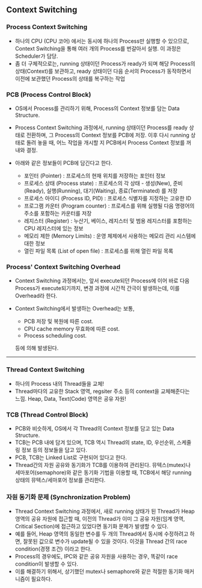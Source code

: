 ## Context Switching

### Process Context Switching

- 하나의 CPU (CPU 코어) 에서는 동시에 하나의 Process만 실행할 수 있으므로, Context Switching을 통해 여러 개의 Process를 번갈아서 실행. 이 과정은 Scheduler가 담당.
- 좀 더 구체적으로는, running 상태이던 Process가 ready가 되며 해당 Process의 상태(Context)를 보관하고, ready 상태이던 다음 순서의 Process가 동작하면서 이전에 보관했던 Process의 상태를 복구하는 작업



### PCB (Process Control Block)

- OS에서 Process를 관리하기 위해, Process의 Context 정보를 담는 Data Structure.
- Process Context Switching 과정에서, running 상태이던 Process를 ready 상태로 전환하며, 그 Process의 Context 정보를 PCB에 저장. 이후 다시 running 상태로 돌려 놓을 때, 어느 작업을 개시할 지 PCB에서 Process Context 정보를 꺼내와 결정.

- 아래와 같은 정보들이 PCB에 담긴다고 한다.
  - 포인터 (Pointer) : 프로세스의 현재 위치를 저장하는 포인터 정보
  - 프로세스 상태 (Process state) : 프로세스의 각 상태 - 생성(New), 준비(Ready), 실행(Running), 대기(Waiting), 종료(Terminated) 를 저장
  - 프로세스 아이디 (Process ID, PID) : 프로세스 식별자를 지정하는 고유한 ID
  - 프로그램 카운터 (Program counter) : 프로세스를 위해 실행될 다음 명령어의 주소를 포함하는 카운터를 저장
  - 레지스터 (Register) : 누산기, 베이스, 레지스터 및 범용 레지스터를 포함하는 CPU 레지스터에 있는 정보
  - 메모리 제한 (Memory Limits) : 운영 체제에서 사용하는 메모리 관리 시스템에 대한 정보
  - 열린 파일 목록 (List of open file) : 프로세스를 위해 열린 파일 목록



### Process' Context Switching Overhead

- Context Switching 과정에서는, 앞서 execute되던 Process에 이어 바로 다음 Process가 execute되기까지, 변경 과정에 시간적 간극이 발생하는데, 이를 Overhead라 한다.

- Context Switching에서 발생하는 Overhead는 보통,

  - PCB 저장 및 복원에 따른 cost.
  - CPU cache memory 무효화에 따른 cost.
  - Process scheduling cost.

  등에 의해 발생된다.

  

---



### Thread Context Switching

- 하나의 Process 내의 Thread들을 교체!
- Thread마다의 교유한 Stack 영역, regsiter 주소 등의 context을 교체해준다는 느낌. Heap, Data, Text(Code) 영역은 공유 자원!



### TCB (Thread Control Block)

- PCB와 비슷하게, OS에서 각 Thread의 Context 정보를 담고 있는 Data Structure.
- TCB는 PCB 내에 담겨 있으며, TCB 역시 Thread의 state, ID, 우선순위, 스케줄링 정보 등의 정보들을 담고 있다.
- PCB, TCB는 Linked List로 구현되어 있다고 한다.
- Thread간의 자원 공유와 동기화가 TCB를 이용하여 관리된다.
  뮤텍스(mutex)나 세마포어(semaphore)와 같은 동기화 기법을 이용할 때, TCB에서 해당 running 상태의 뮤텍스/세마포어 정보를 관리한다. 



### 자원 동기화 문제 (Synchronization Problem)

- Thread Context Switching 과정에서, 새로 running 상태가 된 Thread가 Heap 영역의 공유 자원에 접근할 때,
  이전의 Thread가 이미 그 공유 자원(임계 영역, Critical Section)에 접근하고 있었다면 동기화 문제가 발생할 수 있다.
- 예를 들어, Heap 영역의 동일한 변수를 두 개의 Thread에서 동시에 수정하려고 하면, 잘못된 값으로 변수가 update될 수 있을 것이다. 이것을 Thread 간의 race condition(경쟁 조건) 이라고 한다.
- Process의 경우에도, IPC와 같은 공유 자원을 사용하는 경우, 똑같이 race condition이 발생할 수 있다.
- 이를 해결하기 위해서, 상기했던 mutex나 semaphore와 같은 적절한 동기화 매커니즘이 필요하다.
